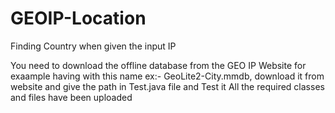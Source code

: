 # GEOIP-Location
Finding Country when given the input IP

You need to download the offline database from the GEO IP Website for exaample having with this name ex:- GeoLite2-City.mmdb,
download it from website and give the path in Test.java file and Test it
All the required classes and files have been uploaded
